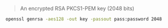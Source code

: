 > An encrypted RSA PKCS1-PEM key (2048 bits)

```sh
openssl genrsa -aes128 -out key -passout pass:password 2048
```
